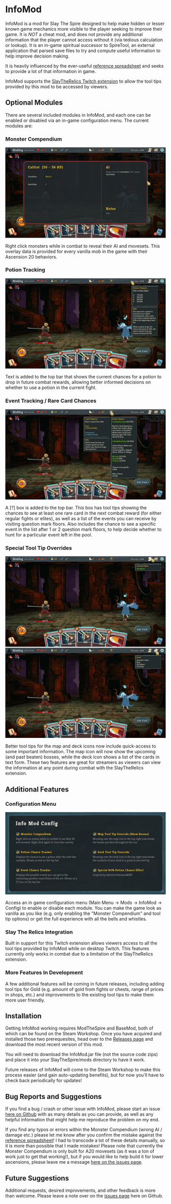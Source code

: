 # InfoMod

InfoMod is a mod for Slay The Spire designed to help make hidden or lesser known game mechanics more visible to the player seeking to improve their game. It is *NOT* a cheat mod, and does not provide any additional information that the player cannot access without it (via tedious calculation or lookup). It is an in-game spiritual successor to SpireTool, an external application that parsed save files to try and compute useful information to help improve decision making. 

It is heavily influenced by the ever-useful [reference spreadsheet](https://docs.google.com/spreadsheets/d/1ZsxNXebbELpcCi8N7FVOTNGdX_K9-BRC_LMgx4TORo4/edit#gid=1146624812) and seeks to provide a lot of that information in game.

InfoMod supports the [SlayTheRelics Twitch extension](https://steamcommunity.com/sharedfiles/filedetails/?id=1989770578) to allow the tool tips provided by this mod to be accessed by viewers.

## Optional Modules

There are several included modules in InfoMod, and each one can be enabled or disabled via an in-game configuration menu. The current modules are:

### Monster Compendium

![Monster Compendium](readme_images/monster.png)

Right click monsters while in combat to reveal their AI and movesets. This overlay data is provided for every vanilla mob in the game with their Ascension 20 behaviors.

### Potion Tracking

![Potion Tracking](readme_images/potion.png)

Text is added to the top bar that shows the current chances for a potion to drop in future combat rewards, allowing better informed decisions on whether to use a potion in the current fight.

### Event Tracking / Rare Card Chances

![Events and Cards](readme_images/event.png)

A [?] box is added to the top bar. This box has tool tips showing the chances to see at least one rare card in the next combat reward (for either regular fights or elites), as well as a list of the events you can receive by visiting question mark floors. Also includes the chance to see a specific event in the list after 1 or 2 question mark floors, to help decide whether to hunt for a particular event left in the pool.

### Special Tool Tip Overrides

![Map Tooltip](readme_images/boss.png)
![Deck Tooltip](readme_images/deck.png)

Better tool tips for the map and deck icons now include quick-access to some important information. The map icon will now show the upcoming (and past beaten) bosses, while the deck icon shows a list of the cards in text form. These two features are great for streamers as viewers can view the information at any point during combat with the SlayTheRelics extension.

## Additional Features

### Configuration Menu

![Config Menu](readme_images/config.png)

Access an in game configuration menu (Main Menu -> Mods -> InfoMod -> Config) to enable or disable each module. You can make the game look as vanilla as you like (e.g. only enabling the "Monster Compendium" and tool tip options) or get the full experience with all the bells and whistles.

### Slay The Relics Integration

Built in support for this Twitch extension allows viewers access to all the tool tips provided by InfoMod while on desktop Twitch. This features currently only works in combat due to a limitation of the SlayTheRelics extension.

### More Features In Development

A few additional features will be coming in future releases, including adding tool tips for Gold (e.g. amount of gold from fights or chests, range of prices in shops, etc.) and improvements to the existing tool tips to make them more user friendly.


## Installation

Getting InfoMod working requires ModTheSpire and BaseMod, both of which can be found on the Steam Workshop. Once you have acquired and installed those two prerequesites, head over to the [Releases page](https://github.com/casey-c/spiretool-infomod/releases) and download the most recent version of this mod.

You will need to download the InfoMod.jar file (not the source code zips) and place it into your SlayTheSpire/mods directory to have it work. 

Future releases of InfoMod will come to the Steam Workshop to make this process easier (and gain auto-updating benefits), but for now you'll have to check back periodically for updates!

## Bug Reports and Suggestions

If you find a bug / crash or other issue with InfoMod, please start an issue [here on Github](https://github.com/casey-c/spiretool-infomod/issues) with as many details as you can provide, as well as any helpful information that might help me reproduce the problem on my end.

If you find any typos or errors within the Monster Compendium (wrong AI / damage etc.) please let me know after you confirm the mistake against the [reference spreadsheet](https://docs.google.com/spreadsheets/d/1ZsxNXebbELpcCi8N7FVOTNGdX_K9-BRC_LMgx4TORo4/edit#gid=1146624812)! I had to transcode a lot of these details manually, so it is more than possible that I made mistakes! Please note that currently the Monster Compendium is only built for A20 movesets (as it was a ton of work just to get that working!), but if you would like to help build it for lower ascensions, please leave me a message [here on the issues page](https://github.com/casey-c/spiretool-infomod/issues).

## Future Suggestions

Additional requests, desired improvements, and other feedback is more than welcome. Please leave a note over on the [issues page](https://github.com/casey-c/spiretool-infomod/issues) here on Github.

